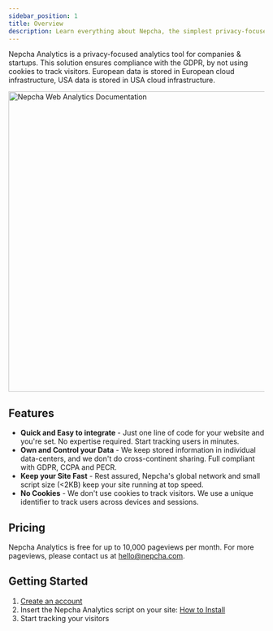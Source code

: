 ```yaml
---
sidebar_position: 1
title: Overview
description: Learn everything about Nepcha, the simplest privacy-focused web analytics tool for companies & startups that works as an alternative for Google Analytics.
---
```


<head>
  <title>Overview - Nepcha Analytics Documentation</title>
</head>

Nepcha Analytics is a privacy-focused analytics tool for companies & startups. This solution ensures compliance with the GDPR, by not using cookies to track visitors. European data is stored in European cloud infrastructure, USA data is stored in USA cloud infrastructure.

<img src="/img/laptop.png" width="590" title="Nepcha Web Analytics" alt="Nepcha Web Analytics Documentation" className="my-5" />

## Features

- **Quick and Easy to integrate** - Just one line of code for your website and you're set. No expertise required. Start tracking users in minutes.
- **Own and Control your Data** - We keep stored information in individual data-centers, and we don't do cross-continent sharing. Full compliant with GDPR, CCPA and PECR.
- **Keep your Site Fast** - Rest assured, Nepcha's global network and small script size (<2KB) keep your site running at top speed.
- **No Cookies** - We don't use cookies to track visitors. We use a unique identifier to track users across devices and sessions.

## Pricing

Nepcha Analytics is free for up to 10,000 pageviews per month. For more pageviews, please contact us at [hello@nepcha.com](mailto:hello@nepchacom). 

## Getting Started

1. [Create an account](/docs/getting-started/create-account)
2. Insert the Nepcha Analytics script on your site: [How to Install](/docs/getting-started/how-to-install)
3. Start tracking your visitors
